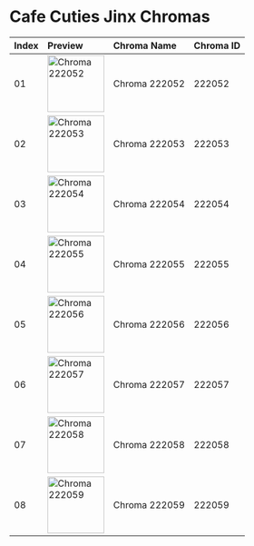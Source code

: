 # Cafe Cuties Jinx Chromas

| Index | Preview | Chroma Name | Chroma ID |
|:---|:---|:---|:---|
| 01 | <img src='https://raw.communitydragon.org/latest/plugins/rcp-be-lol-game-data/global/default/v1/champion-chroma-images/222/222052.png' alt='Chroma 222052' width='100'> | Chroma 222052 | 222052 |
| 02 | <img src='https://raw.communitydragon.org/latest/plugins/rcp-be-lol-game-data/global/default/v1/champion-chroma-images/222/222053.png' alt='Chroma 222053' width='100'> | Chroma 222053 | 222053 |
| 03 | <img src='https://raw.communitydragon.org/latest/plugins/rcp-be-lol-game-data/global/default/v1/champion-chroma-images/222/222054.png' alt='Chroma 222054' width='100'> | Chroma 222054 | 222054 |
| 04 | <img src='https://raw.communitydragon.org/latest/plugins/rcp-be-lol-game-data/global/default/v1/champion-chroma-images/222/222055.png' alt='Chroma 222055' width='100'> | Chroma 222055 | 222055 |
| 05 | <img src='https://raw.communitydragon.org/latest/plugins/rcp-be-lol-game-data/global/default/v1/champion-chroma-images/222/222056.png' alt='Chroma 222056' width='100'> | Chroma 222056 | 222056 |
| 06 | <img src='https://raw.communitydragon.org/latest/plugins/rcp-be-lol-game-data/global/default/v1/champion-chroma-images/222/222057.png' alt='Chroma 222057' width='100'> | Chroma 222057 | 222057 |
| 07 | <img src='https://raw.communitydragon.org/latest/plugins/rcp-be-lol-game-data/global/default/v1/champion-chroma-images/222/222058.png' alt='Chroma 222058' width='100'> | Chroma 222058 | 222058 |
| 08 | <img src='https://raw.communitydragon.org/latest/plugins/rcp-be-lol-game-data/global/default/v1/champion-chroma-images/222/222059.png' alt='Chroma 222059' width='100'> | Chroma 222059 | 222059 |
